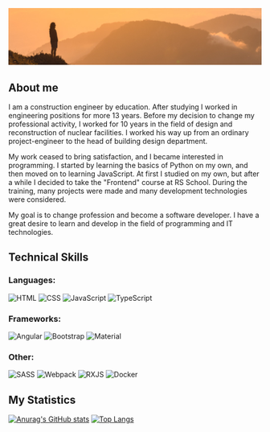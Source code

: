 ![Header pic](https://github.com/ivan-nesusanin/ivan-nesusanin/blob/main/assets/Header.jpg?raw=true)

## About me

I am a construction engineer by education. After studying I worked in engineering positions for more 13 years. Before my decision to change my professional activity, I worked for 10 years in the field of design and reconstruction of nuclear facilities. I worked his way up from an ordinary project-engineer to the head of building design department.

My work ceased to bring satisfaction, and I became interested in programming. I started by learning the basics of Python on my own, and then moved on to learning JavaScript. At first I studied on my own, but after a while I decided to take the "Frontend" course at RS School. During the training, many projects were made and many development technologies were considered.

My goal is to change profession and become a software developer. I have a great desire to learn and develop in the field of programming and IT technologies.

## Technical Skills

### Languages:

![HTML](https://img.shields.io/badge/-HTML-AA0000?style=for-the-badge&logo=html5)
![CSS](https://img.shields.io/badge/-CSS-008888?style=for-the-badge&logo=css3)
![JavaScript](https://img.shields.io/badge/-JavaScript-888800?style=for-the-badge&logo=JavaScript)
![TypeScript](https://img.shields.io/badge/-TypeScript-000088?style=for-the-badge&logo=TypeScript)

### Frameworks:

![Angular](https://img.shields.io/badge/-Angular-DD0000?style=for-the-badge&logo=Angular)
![Bootstrap](https://img.shields.io/badge/-Bootstrap-880088?style=for-the-badge&logo=Bootstrap)
![Material](https://img.shields.io/badge/-Material-CC00CC?style=for-the-badge&logo=Angular)

### Other:

![SASS](https://img.shields.io/badge/-SASS-FFAAFF?style=for-the-badge&logo=SASS)
![Webpack](https://img.shields.io/badge/-Webpack-7777FF?style=for-the-badge&logo=Webpack)
![RXJS](https://img.shields.io/badge/-rxjs-aa00aa?style=for-the-badge&logo=RxJS)
![Docker](https://img.shields.io/badge/-Docker-2222ff?style=for-the-badge&logo=Docker)

## My Statistics

[![Anurag's GitHub stats](https://github-readme-stats.vercel.app/api?username=ivan-nesusanin&show_icons=true&theme=tokyonight)](https://github.com/anuraghazra/github-readme-stats) [![Top Langs](https://github-readme-stats.vercel.app/api/top-langs/?username=anuraghazra&layout=compact&theme=tokyonight)](https://github.com/anuraghazra/github-readme-stats)

